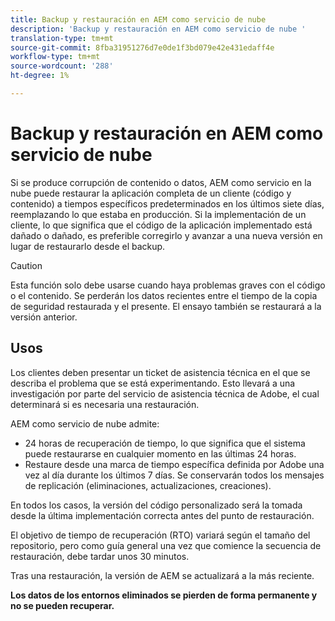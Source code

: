 ```yaml
---
title: Backup y restauración en AEM como servicio de nube
description: 'Backup y restauración en AEM como servicio de nube '
translation-type: tm+mt
source-git-commit: 8fba31951276d7e0de1f3bd079e42e431edaff4e
workflow-type: tm+mt
source-wordcount: '288'
ht-degree: 1%

---
```



# Backup y restauración en AEM como servicio de nube

Si se produce corrupción de contenido o datos, AEM como servicio en la nube puede restaurar la aplicación completa de un cliente (código y contenido) a tiempos específicos predeterminados en los últimos siete días, reemplazando lo que estaba en producción.
Si la implementación de un cliente, lo que significa que el código de la aplicación implementado está dañado o dañado, es preferible corregirlo y avanzar a una nueva versión en lugar de restaurarlo desde el backup.

>[!CAUTION]
>
>Esta función solo debe usarse cuando haya problemas graves con el código o el contenido. Se perderán los datos recientes entre el tiempo de la copia de seguridad restaurada y el presente. El ensayo también se restaurará a la versión anterior.

## Usos

Los clientes deben presentar un ticket de asistencia técnica en el que se describa el problema que se está experimentando. Esto llevará a una investigación por parte del servicio de asistencia técnica de Adobe, el cual determinará si es necesaria una restauración.

AEM como servicio de nube admite:

* 24 horas de recuperación de tiempo, lo que significa que el sistema puede restaurarse en cualquier momento en las últimas 24 horas.
* Restaure desde una marca de tiempo específica definida por Adobe una vez al día durante los últimos 7 días.  Se conservarán todos los mensajes de replicación (eliminaciones, actualizaciones, creaciones).

En todos los casos, la versión del código personalizado será la tomada desde la última implementación correcta antes del punto de restauración.

El objetivo de tiempo de recuperación (RTO) variará según el tamaño del repositorio, pero como guía general una vez que comience la secuencia de restauración, debe tardar unos 30 minutos.

Tras una restauración, la versión de AEM se actualizará a la más reciente.

**Los datos de los entornos eliminados se pierden de forma permanente y no se pueden recuperar.**
